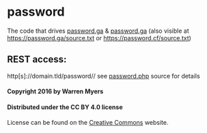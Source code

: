 # password
The code that drives [password.ga](https://password.cf) &amp; [password.ga](https://password.cf) (also visible at https://password.ga/source.txt or https://password.cf/source.txt)

## REST access:
  http[s]://domain.tld/password/<length>/<type>
  see [password.php](https://github.com/volcimaster/password/blob/master/password.php) source for details

#### Copyright 2016 by Warren Myers
#### Distributed under the CC BY 4.0 license
License can be found on the [Creative Commons](https://creativecommons.org/licenses/by/4.0) website.
